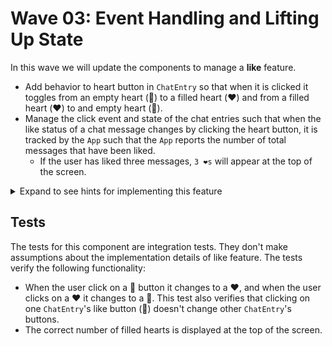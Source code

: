 # Wave 03: Event Handling and Lifting Up State

In this wave we will update the components to manage a **like** feature. 

- Add behavior to heart button in `ChatEntry` so that when it is clicked it toggles from an empty heart (🤍) to a filled heart (❤️) and from a filled heart (❤️) to and empty heart (🤍).
- Manage the click event and state of the chat entries such that when the like status of a chat message changes by clicking the heart button, it is tracked by the `App` such that the `App` reports the number of total messages that have been liked.
    - If the user has liked three messages, `3 ❤️s` will appear at the top of the screen.

<details>
    <summary>Expand to see hints for implementing this feature</summary>

- We will now need to update the `ChatEntry` component to use the `liked` field.
- When we click a heart, the state of the `entries` will need to update in our `App` so that it can report the number of likes (❤️s). 
- Consider implementing a helper function to calculate the number of likes (❤️s).
- Consider using a ternary to display a 🤍 or a ❤️ as needed.
</details>

## Tests

The tests for this component are integration tests. They don't make assumptions about the implementation details of like feature. The tests verify the following functionality:
- When the user click on a 🤍 button it changes to a ❤️, and when the user clicks on a ❤️ it changes to a 🤍. This test also verifies that clicking on one `ChatEntry`'s like button (🤍) doesn't change other `ChatEntry`'s buttons. 
- The correct number of filled hearts is displayed at the top of the screen.